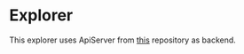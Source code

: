 # Explorer

This explorer uses ApiServer from [this](https://github.com/MiracleCity/ApiServer) repository as backend.
 